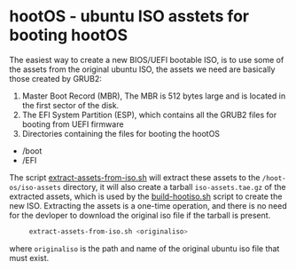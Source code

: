 # hootOS - ubuntu ISO asstets for booting hootOS

The easiest way to create a new BIOS/UEFI bootable ISO, is to use some of the
assets from the original ubuntu ISO, the assets we need are basically those 
created by GRUB2:

1. Master Boot Record (MBR), The MBR is 512 bytes large and is located in the first sector of the disk.
2. The EFI System Partition (ESP), which contains all the GRUB2 files for 
booting from UEFI firmware
3. Directories containing the files for booting the hootOS 
- /boot
- /EFI

The script [extract-assets-from-iso.sh](./extract-iso-assets.sh) will extract
these assets to the `/hoot-os/iso-assets` directory, it will also create a 
tarball `iso-assets.tae.gz` of the extracted assets, which is used by the 
[build-hootiso.sh](../build-hootiso.sh) script to create the new ISO. 
Extracting the assets is a one-time operation, and there is no need for 
the devloper to download the original iso file if the tarball is present.

```bash
     extract-assets-from-iso.sh <originaliso>
```

 where `originaliso` is the path and name of the original ubuntu iso file 
 that must exist.

